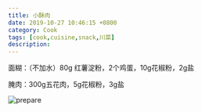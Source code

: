 ```yaml
---
title: 小酥肉
date: 2019-10-27 10:46:15 +0800
category: Cook
tags: [cook,cuisine,snack,川菜]
description: 
---
```


面糊：（不加水）80g 红薯淀粉，2个鸡蛋，10g花椒粉，2g盐

腌肉：300g五花肉，5g花椒粉，3g盐

![prepare](https://chenblog.oss-cn-hongkong.aliyuncs.com/cook/crispy_pork/pic1.jpeg)
